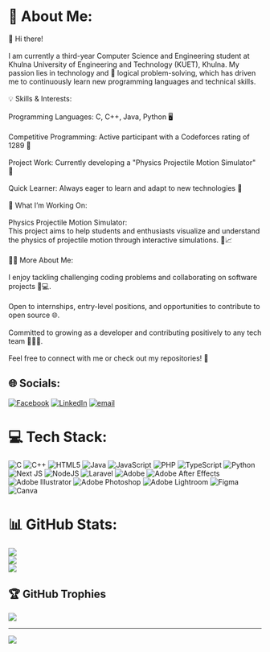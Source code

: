 # 💫 About Me:
👋 Hi there!<br><br>I am currently a third-year Computer Science and Engineering student at Khulna University of Engineering and Technology (KUET), Khulna. My passion lies in technology and 🧠 logical problem-solving, which has driven me to continuously learn new programming languages and technical skills.<br><br>💡 Skills & Interests:<br><br>Programming Languages: C, C++, Java, Python 🖥️<br><br>Competitive Programming: Active participant with a Codeforces rating of 1289 🏅<br><br>Project Work: Currently developing a "Physics Projectile Motion Simulator" 🎯<br><br>Quick Learner: Always eager to learn and adapt to new technologies 🚀<br><br>🔧 What I’m Working On:<br><br>Physics Projectile Motion Simulator:<br>This project aims to help students and enthusiasts visualize and understand the physics of projectile motion through interactive simulations. 🏀📈<br><br>🙋‍♂️ More About Me:<br><br>I enjoy tackling challenging coding problems and collaborating on software projects 🤝💻.<br><br>Open to internships, entry-level positions, and opportunities to contribute to open source 🌐.<br><br>Committed to growing as a developer and contributing positively to any tech team 🌱👨‍💻.<br><br>Feel free to connect with me or check out my repositories! 🌟


## 🌐 Socials:
[![Facebook](https://img.shields.io/badge/Facebook-%231877F2.svg?logo=Facebook&logoColor=white)](https://facebook.com/https://www.facebook.com/tawhidul.hasan.792/) [![LinkedIn](https://img.shields.io/badge/LinkedIn-%230077B5.svg?logo=linkedin&logoColor=white)](https://linkedin.com/in/https://www.linkedin.com/in/tawhidul-hasan-9a2a87370/) [![email](https://img.shields.io/badge/Email-D14836?logo=gmail&logoColor=white)](mailto:ttawhid401@gmail.com) 

# 💻 Tech Stack:
![C](https://img.shields.io/badge/c-%2300599C.svg?style=for-the-badge&logo=c&logoColor=white) ![C++](https://img.shields.io/badge/c++-%2300599C.svg?style=for-the-badge&logo=c%2B%2B&logoColor=white) ![HTML5](https://img.shields.io/badge/html5-%23E34F26.svg?style=for-the-badge&logo=html5&logoColor=white) ![Java](https://img.shields.io/badge/java-%23ED8B00.svg?style=for-the-badge&logo=openjdk&logoColor=white) ![JavaScript](https://img.shields.io/badge/javascript-%23323330.svg?style=for-the-badge&logo=javascript&logoColor=%23F7DF1E) ![PHP](https://img.shields.io/badge/php-%23777BB4.svg?style=for-the-badge&logo=php&logoColor=white) ![TypeScript](https://img.shields.io/badge/typescript-%23007ACC.svg?style=for-the-badge&logo=typescript&logoColor=white) ![Python](https://img.shields.io/badge/python-3670A0?style=for-the-badge&logo=python&logoColor=ffdd54) ![Next JS](https://img.shields.io/badge/Next-black?style=for-the-badge&logo=next.js&logoColor=white) ![NodeJS](https://img.shields.io/badge/node.js-6DA55F?style=for-the-badge&logo=node.js&logoColor=white) ![Laravel](https://img.shields.io/badge/laravel-%23FF2D20.svg?style=for-the-badge&logo=laravel&logoColor=white) ![Adobe](https://img.shields.io/badge/adobe-%23FF0000.svg?style=for-the-badge&logo=adobe&logoColor=white) ![Adobe After Effects](https://img.shields.io/badge/Adobe%20After%20Effects-9999FF.svg?style=for-the-badge&logo=Adobe%20After%20Effects&logoColor=white) ![Adobe Illustrator](https://img.shields.io/badge/adobe%20illustrator-%23FF9A00.svg?style=for-the-badge&logo=adobe%20illustrator&logoColor=white) ![Adobe Photoshop](https://img.shields.io/badge/adobe%20photoshop-%2331A8FF.svg?style=for-the-badge&logo=adobe%20photoshop&logoColor=white) ![Adobe Lightroom](https://img.shields.io/badge/Adobe%20Lightroom-31A8FF.svg?style=for-the-badge&logo=Adobe%20Lightroom&logoColor=white) ![Figma](https://img.shields.io/badge/figma-%23F24E1E.svg?style=for-the-badge&logo=figma&logoColor=white) ![Canva](https://img.shields.io/badge/Canva-%2300C4CC.svg?style=for-the-badge&logo=Canva&logoColor=white)
# 📊 GitHub Stats:
![](https://github-readme-stats.vercel.app/api?username=mayer-doa-coder&theme=dark&hide_border=false&include_all_commits=false&count_private=false)<br/>
![](https://nirzak-streak-stats.vercel.app/?user=mayer-doa-coder&theme=dark&hide_border=false)<br/>
![](https://github-readme-stats.vercel.app/api/top-langs/?username=mayer-doa-coder&theme=dark&hide_border=false&include_all_commits=false&count_private=false&layout=compact)

## 🏆 GitHub Trophies
![](https://github-profile-trophy.vercel.app/?username=mayer-doa-coder&theme=radical&no-frame=false&no-bg=true&margin-w=4)

---
[![](https://visitcount.itsvg.in/api?id=mayer-doa-coder&icon=0&color=0)](https://visitcount.itsvg.in)

<!-- Proudly created with GPRM ( https://gprm.itsvg.in ) -->
